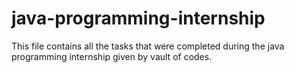 # java-programming-internship
This file contains all the tasks that were completed during the java programming internship given by vault of codes.
